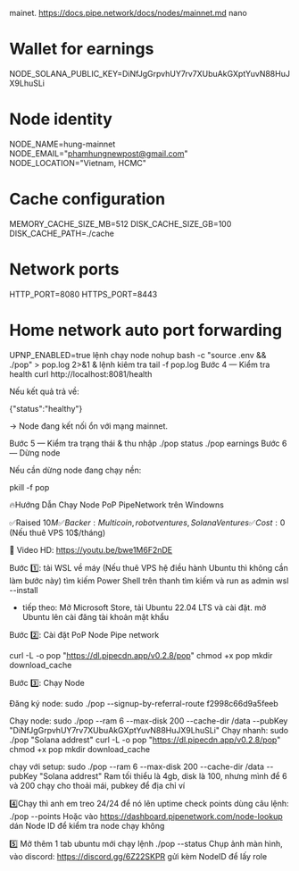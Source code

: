 mainet. https://docs.pipe.network/docs/nodes/mainnet.md
nano
# Wallet for earnings
NODE_SOLANA_PUBLIC_KEY=DiNfJgGrpvhUY7rv7XUbuAkGXptYuvN88HuJX9LhuSLi

# Node identity
NODE_NAME=hung-mainnet
NODE_EMAIL="phamhungnewpost@gmail.com"
NODE_LOCATION="Vietnam, HCMC"

# Cache configuration
MEMORY_CACHE_SIZE_MB=512
DISK_CACHE_SIZE_GB=100
DISK_CACHE_PATH=./cache

# Network ports
HTTP_PORT=8080
HTTPS_PORT=8443

# Home network auto port forwarding
UPNP_ENABLED=true
lệnh chạy node 
nohup bash -c "source .env && ./pop" > pop.log 2>&1 &
lệnh kiêm tra 
tail -f pop.log
Bước 4 — Kiểm tra health
curl http://localhost:8081/health


Nếu kết quả trả về:

{"status":"healthy"}


→ Node đang kết nối ổn với mạng mainnet.

Bước 5 — Kiểm tra trạng thái & thu nhập
./pop status
./pop earnings
Bước 6 — Dừng node

Nếu cần dừng node đang chạy nền:

pkill -f pop

🔥Hướng Dẫn Chạy Node PoP PipeNetwork trên Windowns

✅Raised $10M
✅Backer: Multicoin, robot ventures, Solana Ventures
✅Cost: 0$ (Nếu thuê VPS 10$/tháng)

📱 Video HD: https://youtu.be/bwe1M6F2nDE

Bước 1️⃣: tải WSL về máy (Nếu thuê VPS hệ điều hành Ubuntu thì không cần làm bước này)
tìm kiếm Power Shell trên thanh tìm kiếm và run as admin
wsl --install
- tiếp theo: Mở Microsoft Store, tải Ubuntu 22.04 LTS và cài đặt.
mở Ubuntu lên cài đăng tài khoản mật khẩu

Bước 2️⃣: Cài đặt PoP Node Pipe network

curl -L -o pop "https://dl.pipecdn.app/v0.2.8/pop"
chmod +x pop
mkdir download_cache

Bước 3️⃣: Chạy Node

Đăng ký node:
sudo ./pop --signup-by-referral-route f2998c66d9a5feeb

Chạy node:
sudo ./pop --ram 6 --max-disk 200 --cache-dir /data --pubKey "DiNfJgGrpvhUY7rv7XUbuAkGXptYuvN88HuJX9LhuSLi"
Chạy nhanh: 
sudo ./pop "Solana addrest"
curl -L -o pop "https://dl.pipecdn.app/v0.2.8/pop" chmod +x pop mkdir download_cache

chạy với setup:
sudo ./pop --ram 6 --max-disk 200 --cache-dir /data --pubKey "Solana addrest"
Ram tối thiểu là 4gb, disk là 100, nhưng mình để 6 và 200 chạy cho thoải mái, pubkey để địa chỉ ví 

4️⃣Chạy thì anh em treo 24/24 để nó lên uptime check points dùng câu lệnh:
./pop --points
Hoặc vào https://dashboard.pipenetwork.com/node-lookup dán Node ID để kiểm tra node chạy không

5️⃣  Mở thêm 1 tab ubuntu mới chạy lệnh
./pop --status
Chụp ảnh màn hình, vào discord: https://discord.gg/6Z22SKPR gửi kèm NodeID để lấy role
